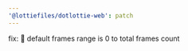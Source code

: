 ```yaml
---
'@lottiefiles/dotlottie-web': patch
---
```


fix: 🐛 default frames range is 0 to total frames count
